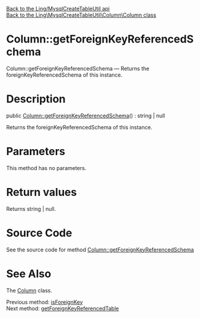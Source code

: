 [Back to the Ling/MysqlCreateTableUtil api](https://github.com/lingtalfi/MysqlCreateTableUtil/blob/master/doc/api/Ling/MysqlCreateTableUtil.md)<br>
[Back to the Ling\MysqlCreateTableUtil\Column\Column class](https://github.com/lingtalfi/MysqlCreateTableUtil/blob/master/doc/api/Ling/MysqlCreateTableUtil/Column/Column.md)


Column::getForeignKeyReferencedSchema
================



Column::getForeignKeyReferencedSchema — Returns the foreignKeyReferencedSchema of this instance.




Description
================


public [Column::getForeignKeyReferencedSchema](https://github.com/lingtalfi/MysqlCreateTableUtil/blob/master/doc/api/Ling/MysqlCreateTableUtil/Column/Column/getForeignKeyReferencedSchema.md)() : string | null




Returns the foreignKeyReferencedSchema of this instance.




Parameters
================

This method has no parameters.


Return values
================

Returns string | null.








Source Code
===========
See the source code for method [Column::getForeignKeyReferencedSchema](https://github.com/lingtalfi/MysqlCreateTableUtil/blob/master/Column/Column.php#L401-L404)


See Also
================

The [Column](https://github.com/lingtalfi/MysqlCreateTableUtil/blob/master/doc/api/Ling/MysqlCreateTableUtil/Column/Column.md) class.

Previous method: [isForeignKey](https://github.com/lingtalfi/MysqlCreateTableUtil/blob/master/doc/api/Ling/MysqlCreateTableUtil/Column/Column/isForeignKey.md)<br>Next method: [getForeignKeyReferencedTable](https://github.com/lingtalfi/MysqlCreateTableUtil/blob/master/doc/api/Ling/MysqlCreateTableUtil/Column/Column/getForeignKeyReferencedTable.md)<br>

